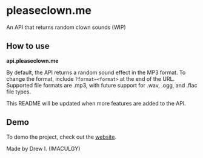 # pleaseclown.me
An API that returns random clown sounds (WIP)

## How to use
**api.pleaseclown.me**

By default, the API returns a random sound effect in the MP3 format.
To change the format, include `?format=<format>` at the end of the URL. Supported file formats are .mp3, with future support for .wav, .ogg, and .flac file types.

This README will be updated when more features are added to the API.

## Demo
To demo the project, check out the [website](https://pleaseclown.me).


Made by Drew I. (IMACULGY)
